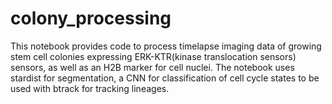 # colony_processing
This notebook provides code to process timelapse imaging data of growing stem cell colonies expressing ERK-KTR(kinase translocation sensors) sensors, as well as an H2B marker for cell nuclei. The notebook uses stardist for segmentation, a CNN for classification of cell cycle states to be used with btrack for tracking lineages.
